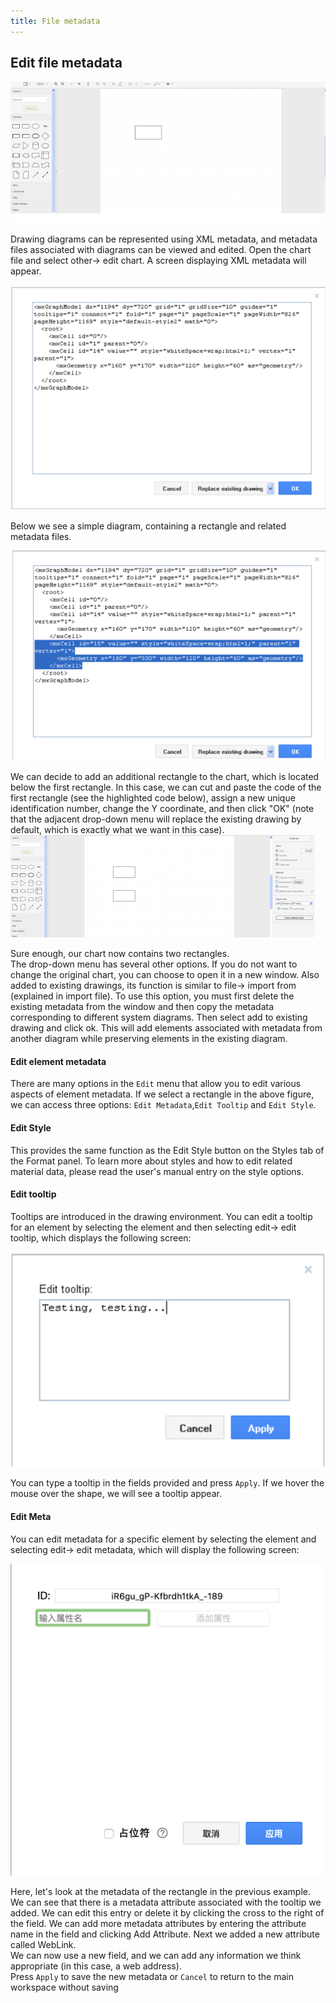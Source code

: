 ```yaml
---
title: File metadata
---
```


##	Edit file metadata

![Online Diagram Drawing](/public/themes/freedgo/use_meta.png "Edit file metadata") 
 
Drawing diagrams can be represented using XML metadata, and metadata files associated with diagrams can be viewed and edited. Open the chart file and select other-> edit chart. A screen displaying XML metadata will appear.
<script async src="https://pagead2.googlesyndication.com/pagead/js/adsbygoogle.js"></script><ins class="adsbygoogle" style="display:block; text-align:center;" data-ad-layout="in-article" data-ad-format="fluid" data-ad-client="ca-pub-9055212255210230" data-ad-slot="7941459222"></ins> <script>(adsbygoogle = window.adsbygoogle || []).push({});</script>
![Online Diagram Drawing](/public/themes/freedgo/use_meta1.png "Edit file metadata") 
 
Below we see a simple diagram, containing a rectangle and related metadata files.
 
 ![Online Diagram Drawing](/public/themes/freedgo/use_meta2.png "Edit file metadata") 

We can decide to add an additional rectangle to the chart, which is located below the first rectangle. In this case, we can cut and paste the code of the first rectangle (see the highlighted code below), assign a new unique identification number, change the Y coordinate, and then click "OK" (note that the adjacent drop-down menu will replace the existing drawing by default, which is exactly what we want in this case).
![Online Diagram Drawing](/public/themes/freedgo/use_meta3.png "Edit file metadata") 	
 
Sure enough, our chart now contains two rectangles.  
The drop-down menu has several other options. If you do not want to change the original chart, you can choose to open it in a new window. Also added to existing drawings, its function is similar to file-> import from (explained in import file). 
To use this option, you must first delete the existing metadata from the window and then copy the metadata corresponding to different system diagrams. Then select add to existing drawing and click ok. This will add elements associated with metadata from another diagram while preserving elements in the existing diagram.

####	Edit element metadata

There are many options in the `Edit` menu that allow you to edit various aspects of element metadata. If we select a rectangle in the above figure, we can access three options: `Edit Metadata`,`Edit Tooltip` and `Edit Style`.

#### Edit Style

This provides the same function as the Edit Style button on the Styles tab of the Format panel. To learn more about styles and how to edit related material data, please read the user's manual entry on the style options.

#### Edit tooltip

Tooltips are introduced in the drawing environment. You can edit a tooltip for an element by selecting the element and then selecting edit-> edit tooltip, which displays the following screen:

![Online Diagram Drawing](/public/themes/freedgo/use_meta4.png "Edit file metadata") 
 
You can type a tooltip in the fields provided and press `Apply`. If we hover the mouse over the shape, we will see a tooltip appear.

#### Edit Meta

You can edit metadata for a specific element by selecting the element and selecting edit-> edit metadata, which will display the following screen:

 
![Online Diagram Drawing](/public/themes/freedgo/use_meta5.png "Edit file metadata") 

Here, let's look at the metadata of the rectangle in the previous example. 
We can see that there is a metadata attribute associated with the tooltip we added. We can edit this entry or delete it by clicking the cross to the right of the field. 
 We can add more metadata attributes by entering the attribute name in the field and clicking Add Attribute. 
 Next we added a new attribute called WebLink.  
 We can now use a new field, and we can add any information we think appropriate (in this case, a web address).  
 Press `Apply` to save the new metadata or `Cancel` to return to the main workspace without saving
